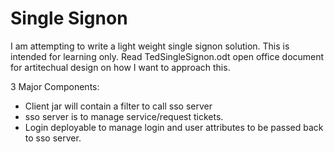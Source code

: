 # Single Signon 

I am attempting to write a light weight single signon solution. This is intended for learning only.
Read TedSingleSignon.odt open office document for artitechual design on how I want to approach this.

3 Major Components:
  * Client jar will contain a filter to call sso server
  * sso server is to manage service/request tickets.
  * Login deployable to manage login and user attributes to be passed back to sso server.

